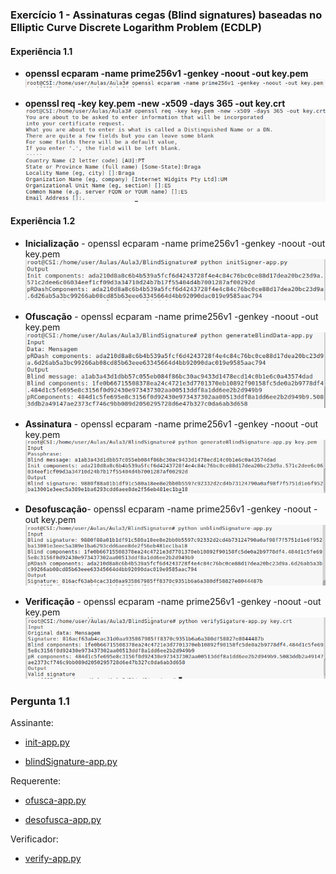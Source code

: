 ### Exercício 1 - Assinaturas cegas (Blind signatures) baseadas no Elliptic Curve Discrete Logarithm Problem (ECDLP)

#### Experiência 1.1

* **openssl ecparam -name prime256v1 -genkey -noout -out key.pem**
![image1](Prints/key_pem.png)

* **openssl req -key key.pem -new -x509 -days 365 -out key.crt**
![image2](Prints/key_cert.png)



#### Experiência 1.2

* **Inicialização** - openssl ecparam -name prime256v1 -genkey -noout -out key.pem
![image3](Prints/initSigner-app.png)

* **Ofuscação** - openssl ecparam -name prime256v1 -genkey -noout -out key.pem
![image4](Prints/generateBlindData-app.png)

* **Assinatura** - openssl ecparam -name prime256v1 -genkey -noout -out key.pem
![image5](Prints/generateBlindSignature-app.png)

* **Desofuscação**- openssl ecparam -name prime256v1 -genkey -noout -out key.pem
![image6](Prints/unblindSignature-app.png)

* **Verificação** - openssl ecparam -name prime256v1 -genkey -noout -out key.pem
![image7](Prints/verifySigature-app.png)



### Pergunta 1.1

Assinante:

* [init-app.py](https://github.com/uminho-miei-engseg-19-20/Grupo9/blob/master/Aula3/questao1/P1.1/init-app.py)

* [blindSignature-app.py](https://github.com/uminho-miei-engseg-19-20/Grupo9/blob/master/Aula3/questao1/P1.1/blindSignature-app.py)


Requerente:

* [ofusca-app.py](https://github.com/uminho-miei-engseg-19-20/Grupo9/blob/master/Aula3/questao1/P1.1/ofusca-app.py)

* [desofusca-app.py](https://github.com/uminho-miei-engseg-19-20/Grupo9/blob/master/Aula3/questao1/P1.1/desofusca-app.py)


Verificador:

* [verify-app.py](https://github.com/uminho-miei-engseg-19-20/Grupo9/blob/master/Aula3/questao1/P1.1/verify-app.py)


